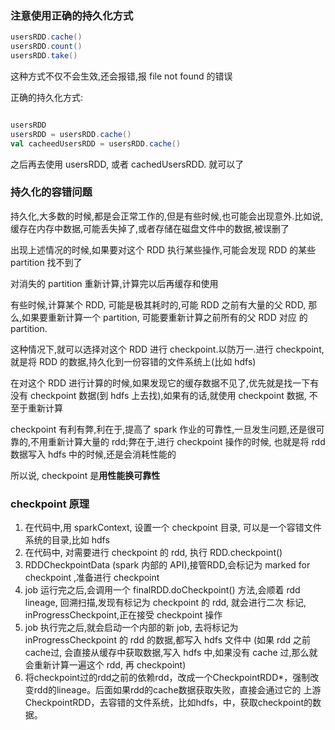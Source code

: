 ### 注意使用正确的持久化方式
```scala
usersRDD.cache()
usersRDD.count()
usersRDD.take()
```
这种方式不仅不会生效,还会报错,报 file not found 的错误

正确的持久化方式:
```scala

usersRDD
usersRDD = usersRDD.cache()
val cacheedUsersRDD = usersRDD.cache()
```
之后再去使用 usersRDD, 或者 cachedUsersRDD. 就可以了

### 持久化的容错问题
持久化,大多数的时候,都是会正常工作的,但是有些时候,也可能会出现意外.比如说,缓存在内存中数据,可能丢失掉了,或者存储在磁盘文件中的数据,被误删了

出现上述情况的时候,如果要对这个 RDD 执行某些操作,可能会发现 RDD 的某些 partition 找不到了

对消失的 partition 重新计算,计算完以后再缓存和使用

有些时候,计算某个 RDD, 可能是极其耗时的,可能 RDD 之前有大量的父 RDD, 那么,如果要重新计算一个 partition, 可能要重新计算之前所有的父 RDD 对应
的 partition.

这种情况下,就可以选择对这个 RDD 进行 checkpoint.以防万一.进行 checkpoint,就是将 RDD 的数据,持久化到一份容错的文件系统上(比如 hdfs)

在对这个 RDD 进行计算的时候,如果发现它的缓存数据不见了,优先就是找一下有没有 checkpoint 数据(到 hdfs 上去找),如果有的话,就使用 checkpoint 
数据, 不至于重新计算

checkpoint 有利有弊,利在于,提高了 spark 作业的可靠性,一旦发生问题,还是很可靠的,不用重新计算大量的 rdd;弊在于,进行 checkpoint 操作的时候,
也就是将 rdd 数据写入 hdfs 中的时候,还是会消耗性能的

所以说, checkpoint 是**用性能换可靠性**

### checkpoint 原理
1. 在代码中,用 sparkContext, 设置一个 checkpoint 目录, 可以是一个容错文件系统的目录,比如 hdfs
2. 在代码中, 对需要进行 checkpoint 的 rdd, 执行 RDD.checkpoint()
3. RDDCheckpointData (spark 内部的 API),接管RDD,会标记为 marked for checkpoint ,准备进行 checkpoint
4. job 运行完之后,会调用一个 finalRDD.doCheckpoint() 方法,会顺着 rdd lineage, 回溯扫描,发现有标记为 checkpoint 的 rdd, 就会进行二次
标记, inProgressCheckpoint,正在接受 checkpoint 操作
5. job 执行完之后,就会启动一个内部的新 job, 去将标记为 inProgressCheckpoint 的 rdd 的数据,都写入 hdfs 文件中 (如果 rdd 之前cache过,
会直接从缓存中获取数据,写入 hdfs 中,如果没有 cache 过,那么就会重新计算一遍这个 rdd, 再 checkpoint)
6. 将checkpoint过的rdd之前的依赖rdd，改成一个CheckpointRDD*，强制改变rdd的lineage。后面如果rdd的cache数据获取失败，直接会通过它的
上游CheckpointRDD，去容错的文件系统，比如hdfs，中，获取checkpoint的数据。

